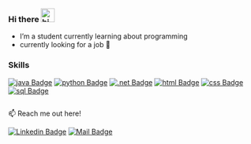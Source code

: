 ### Hi there <img src="https://user-images.githubusercontent.com/1303154/88677602-1635ba80-d120-11ea-84d8-d263ba5fc3c0.gif" width="28px" alt="hi">

<!--
**Wilfredo33/Wilfredo33** is a ✨ _special_ ✨ repository because its `README.md` (this file) appears on your GitHub profile. -->
- I’m a student currently learning about programming
- currently looking for a job 💪

### Skills

[![java Badge](https://img.shields.io/badge/-java-red?style=for-the-badge&labelColor=white&logo=java&logoColor=red)](#) [![python Badge](https://img.shields.io/badge/-python-F0DB4F?style=for-the-badge&labelColor=F0DB4F&logo=python&logoColor=376CB9)](#) [![.net Badge](https://img.shields.io/badge/-.net-512BD4?style=for-the-badge&labelColor=512BD4&logo=.net&logoColor=white)](#) 
[![html Badge](https://img.shields.io/badge/-html-EF590F?style=for-the-badge&labelColor=white&logo=html5&logoColor=EF590F)](#) [![css Badge](https://img.shields.io/badge/-css-0F6EEF?style=for-the-badge&labelColor=white&logo=css3&logoColor=0F6EEF)](#)
[![sql Badge](https://img.shields.io/badge/-sql-5B97E8?style=for-the-badge&labelColor=white&logo=sql&logoColor=0F6EEF)](#)

<img scr="https://simpleicons.org/icons/dotnet.svg">
  
:mailbox: Reach me out here!

 [![Linkedin Badge](https://img.shields.io/badge/-Wilfredo-0e76a8?style=flat&labelColor=0e76a8&logo=linkedin&logoColor=white)](https://www.linkedin.com/in/wilfredo-rivera-rojas/) [![Mail Badge](https://img.shields.io/badge/-Mail-6001D2?style=flat&labelColor=6001D2&logo=yahoo&logoColor=white)](mailto:wilfredorivera2730@yahoo.com)

